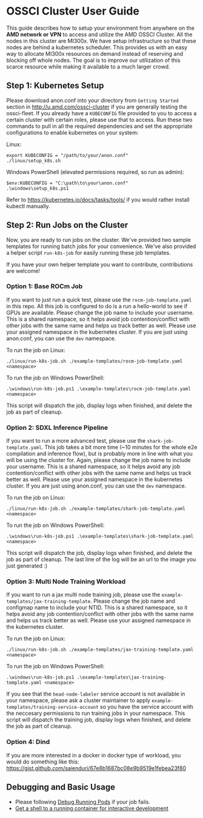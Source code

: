 # OSSCI Cluster User Guide

This guide describes how to setup your environment from anywhere on the **AMD network or VPN** to access and utilize the AMD OSSCI Cluster.
All the nodes in this cluster are MI300x. We have setup infrastructure so that these nodes are behind a kubernetes scheduler. This provides us with an easy way to allocate MI300x resources on demand instead of reserving and blocking off whole nodes. The goal is to improve our utilization of this scarce resource while making it available to a much larger crowd.

## Step 1: Kubernetes Setup
Please download anon.conf into your directory from `Getting Started` section in http://u.amd.com/ossci-cluster if you are generally testing the ossci-fleet.
If you already have a `KUBECONFIG` file provided to you to access a certain cluster with certain roles, please use that to access.
Run these two commands to pull in all the required dependencies and set the appropriate configurations to enable kubernetes on your system:

Linux:
```
export KUBECONFIG = "/path/to/your/anon.conf"
./linux/setup_k8s.sh
```

Windows PowerShell (elevated permissions required, so run as admin):
```
$env:KUBECONFIG = "C:\path\to\your\anon.conf"
.\windows\setup_k8s.ps1
```

Refer to https://kubernetes.io/docs/tasks/tools/ if you would rather install kubectl manually.

## Step 2: Run Jobs on the Cluster

Now, you are ready to run jobs on the cluster. We've provided two sample
templates for running batch jobs for your convenience. We've also
provided a helper script `run-k8s-job` for easily running these job
templates.

If you have your own helper template you want to contribute, contributions
are welcome!

### Option 1: Base ROCm Job

If you want to just run a quick test, please use the `rocm-job-template.yaml` in this repo.
All this job is configured to do is a run a hello-world to see if GPUs are available.
Please change the job name to include your username. This is a shared namespace, so it helps avoid job contention/conflict with other jobs with the same name and helps us track better as well.
Please use your assigned namespace in the kubernetes cluster. If you are just using anon.conf, you can use the `dev` namespace.

To run the job on Linux:
```
./linux/run-k8s-job.sh ./example-templates/rocm-job-template.yaml <namespace>
```

To run the job on Windows PowerShell:
```
.\windows\run-k8s-job.ps1 .\example-templates\rocm-job-template.yaml <namespace>
```

This script will dispatch the job, display logs when finished, and delete the job as part of cleanup.

### Option 2: SDXL Inference Pipeline

If you want to run a more advanced test, please use the `shark-job-template.yaml`.
This job takes a bit more time (~10 minutes for the whole e2e compilation and inference flow), but is probably more in line with what you will be using the cluster for.
Again, please change the job name to include your username. This is a shared namespace, so it helps avoid any job contention/conflict with other jobs with the same name and helps us track better as well.
Please use your assigned namespace in the kubernetes cluster. If you are just using anon.conf, you can use the `dev` namespace.

To run the job on Linux:
```
./linux/run-k8s-job.sh ./example-templates/shark-job-template.yaml <namespace>
```

To run the job on Windows PowerShell:
```
.\windows\run-k8s-job.ps1 .\example-templates\shark-job-template.yaml <namespace>
```

This script will dispatch the job, display logs when finished, and delete the job as part of cleanup.
The last line of the log will be an url to the image you just generated :)

### Option 3: Multi Node Training Workload

If you want to run a jax multi node training job, please use the `example-templates/jax-training-template`.
Please change the job name and configmap name to include your NTID. This is a shared namespace, so it helps avoid any job contention/conflict with other jobs with the same name and helps us track better as well.
Please use your assigned namespace in the kubernetes cluster.

To run the job on Linux:
```
./linux/run-k8s-job.sh ./example-templates/jax-training-template.yaml <namespace>
```

To run the job on Windows PowerShell:
```
.\windows\run-k8s-job.ps1 .\example-templates\jax-training-template.yaml <namespace>
```

If you see that the `head-node-labeler` service account is not available in your namespace, please ask a cluster maintainer to apply `example-templates/training-service-account` so you have the service account with the neccesary permissions to run training jobs in your namespace.
This script will dispatch the training job, display logs when finished, and delete the job as part of cleanup.

### Option 4: Dind

If you are more interested in a docker in docker type of workload, you would do something like this: https://gist.github.com/saienduri/67e8b1687bc08e9b9519e1febea23f80

## Debugging and Basic Usage

- Please following [Debug Running Pods](https://kubernetes.io/docs/tasks/debug/debug-application/debug-running-pod/) if your job fails.
- [Get a shell to a running container for interactive development](https://kubernetes.io/docs/tasks/debug/debug-application/get-shell-running-container/)
